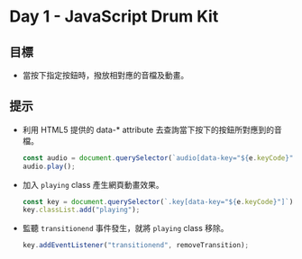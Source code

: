 # Day 1 - JavaScript Drum Kit

## 目標

- 當按下指定按鈕時，撥放相對應的音檔及動畫。

## 提示

- 利用 HTML5 提供的 data-\* attribute 去查詢當下按下的按鈕所對應到的音檔。
  ```javascript
  const audio = document.querySelector(`audio[data-key="${e.keyCode}"]`);
  audio.play();
  ```
- 加入 `playing` class 產生網頁動畫效果。

  ```javascript
  const key = document.querySelector(`.key[data-key="${e.keyCode}"]`);
  key.classList.add("playing");
  ```

- 監聽 `transitionend` 事件發生，就將 `playing` class 移除。
  ```javascript
  key.addEventListener("transitionend", removeTransition);
  ```

